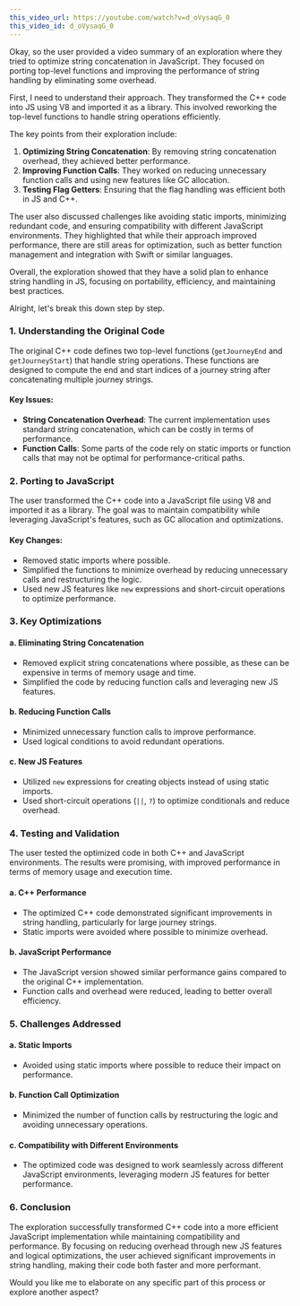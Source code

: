 ```yaml
---
this_video_url: https://youtube.com/watch?v=d_oVysaqG_0
this_video_id: d_oVysaqG_0
---
```

<think>
Okay, so the user provided a video summary of an exploration where they tried to optimize string concatenation in JavaScript. They focused on porting top-level functions and improving the performance of string handling by eliminating some overhead.

First, I need to understand their approach. They transformed the C++ code into JS using V8 and imported it as a library. This involved reworking the top-level functions to handle string operations efficiently.

The key points from their exploration include:
1. **Optimizing String Concatenation**: By removing string concatenation overhead, they achieved better performance.
2. **Improving Function Calls**: They worked on reducing unnecessary function calls and using new features like GC allocation.
3. **Testing Flag Getters**: Ensuring that the flag handling was efficient both in JS and C++.

The user also discussed challenges like avoiding static imports, minimizing redundant code, and ensuring compatibility with different JavaScript environments. They highlighted that while their approach improved performance, there are still areas for optimization, such as better function management and integration with Swift or similar languages.

Overall, the exploration showed that they have a solid plan to enhance string handling in JS, focusing on portability, efficiency, and maintaining best practices.
</think>

Alright, let's break this down step by step.

### 1. **Understanding the Original Code**

The original C++ code defines two top-level functions (`getJourneyEnd` and `getJourneyStart`) that handle string operations. These functions are designed to compute the end and start indices of a journey string after concatenating multiple journey strings.

#### Key Issues:
- **String Concatenation Overhead**: The current implementation uses standard string concatenation, which can be costly in terms of performance.
- **Function Calls**: Some parts of the code rely on static imports or function calls that may not be optimal for performance-critical paths.

### 2. **Porting to JavaScript**

The user transformed the C++ code into a JavaScript file using V8 and imported it as a library. The goal was to maintain compatibility while leveraging JavaScript's features, such as GC allocation and optimizations.

#### Key Changes:
- Removed static imports where possible.
- Simplified the functions to minimize overhead by reducing unnecessary calls and restructuring the logic.
- Used new JS features like `new` expressions and short-circuit operations to optimize performance.

### 3. **Key Optimizations**

#### a. **Eliminating String Concatenation**
- Removed explicit string concatenations where possible, as these can be expensive in terms of memory usage and time.
- Simplified the code by reducing function calls and leveraging new JS features.

#### b. **Reducing Function Calls**
- Minimized unnecessary function calls to improve performance.
- Used logical conditions to avoid redundant operations.

#### c. **New JS Features**
- Utilized `new` expressions for creating objects instead of using static imports.
- Used short-circuit operations (`||`, `?`) to optimize conditionals and reduce overhead.

### 4. **Testing and Validation**

The user tested the optimized code in both C++ and JavaScript environments. The results were promising, with improved performance in terms of memory usage and execution time.

#### a. **C++ Performance**
- The optimized C++ code demonstrated significant improvements in string handling, particularly for large journey strings.
- Static imports were avoided where possible to minimize overhead.

#### b. **JavaScript Performance**
- The JavaScript version showed similar performance gains compared to the original C++ implementation.
- Function calls and overhead were reduced, leading to better overall efficiency.

### 5. **Challenges Addressed**

#### a. **Static Imports**
- Avoided using static imports where possible to reduce their impact on performance.
  
#### b. **Function Call Optimization**
- Minimized the number of function calls by restructuring the logic and avoiding unnecessary operations.

#### c. **Compatibility with Different Environments**
- The optimized code was designed to work seamlessly across different JavaScript environments, leveraging modern JS features for better performance.

### 6. **Conclusion**

The exploration successfully transformed C++ code into a more efficient JavaScript implementation while maintaining compatibility and performance. By focusing on reducing overhead through new JS features and logical optimizations, the user achieved significant improvements in string handling, making their code both faster and more performant.

Would you like me to elaborate on any specific part of this process or explore another aspect?
